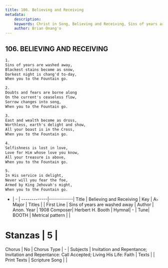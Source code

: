 ```yaml
---
title: 106. Believing and Receiving
metadata:
    description: 
    keywords: Christ in Song, Believing and Receiving, Sins of years are washed away, 
    author: Brian Onang'o
---
```



## 106. BELIEVING AND RECEIVING

```txt
1.
Sins of years are washed away,
Blackest stains become as snow,
Darkest night is chang'd to-day,
When you to the Fountain go.

2.
Doubts and fears are borne along
On the current's ceaseless flow,
Sorrow changes into song,
When you to the Fountain go.

3.
East and wealth become as dross,
Worthless, earth's delight and show,
All your boast is in the Cross,
When you to the Fountain go.

4.
Selfishness is lost in love,
Love for Him whose love you know,
All your treasure is above,
When you to the Fountain go.

5.
In His service is delight,
Never will you fear the foe,
Armed by King Jehovah's might,
When you to the Fountain go.
```

- |   -  |
-------------|------------|
Title | Believing and Receiving |
Key | A♭ Major |
Titles |  |
First Line | Sins of years are washed away |
Author | Anon.
Year | 1908
Composer| Herbert H. Booth |
Hymnal|  - |
Tune| BOOTH |
Metrical pattern | |
# Stanzas | 5 |
Chorus | No |
Chorus Type | - |
Subjects | Invitation and Repentance; Invitation and Repentance: Call Accepted; Living His Life: Faith |
Texts |  |
Print Texts | 
Scripture Song |  |
  
